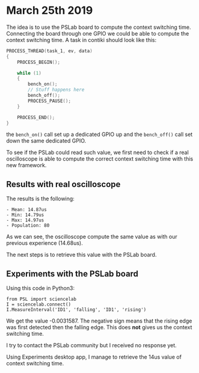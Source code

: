 # March 25th 2019

The idea is to use the PSLab board to compute the context switching time.
Connecting the board through one GPIO we could be able to compute the context switching time.
A task in contiki should look like this:

```c
PROCESS_THREAD(task_1, ev, data)
{
    PROCESS_BEGIN();

    while (1)
    {
        bench_on();
        // Stuff happens here
        bench_off();
        PROCESS_PAUSE();
    }

    PROCESS_END();
}
```

the `bench_on()` call set up a dedicated GPIO up and the `bench_off()` call set down the same dedicated GPIO.

To see if the PSLab could read such value, we first need to check if a real oscilloscope is able to compute the correct context switching time with this new framework.

## Results with real oscilloscope

The results is the following:

    - Mean: 14.87us
    - Min: 14.79us
    - Max: 14.97us
    - Population: 80

As we can see, the oscilloscope compute the same value as with our previous experience (14.68us).

The next steps is to retrieve this value with the PSLab board.

## Experiments with the PSLab board

Using this code in Python3:

```python3
from PSL import sciencelab
I = sciencelab.connect()
I.MeasureInterval('ID1', 'falling', 'ID1', 'rising')
```

We get the value -0.0031587.
The negative sign means that the rising edge was first detected then the falling edge.
This does **not** gives us the context switching time.

I try to contact the PSLab community but I received no response yet.

Using Experiments desktop app, I manage to retrieve the 14us value of context switching time.
